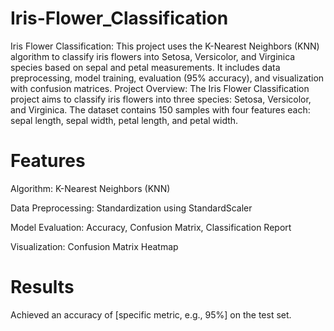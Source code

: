 # Iris-Flower_Classification
Iris Flower Classification:    This project uses the K-Nearest Neighbors (KNN) algorithm to classify iris flowers into Setosa, Versicolor, and Virginica species based on sepal and petal measurements. It includes data preprocessing, model training, evaluation (95% accuracy), and visualization with confusion matrices.
Project Overview:    The Iris Flower Classification project aims to classify iris flowers into three species: Setosa, Versicolor, and Virginica. The dataset contains 150 samples with four features each: sepal length, sepal width, petal length, and petal width.

# Features

Algorithm: K-Nearest Neighbors (KNN)

Data Preprocessing: Standardization using StandardScaler

Model Evaluation: Accuracy, Confusion Matrix, Classification Report

Visualization: Confusion Matrix Heatmap

# Results
Achieved an accuracy of [specific metric, e.g., 95%] on the test set.
